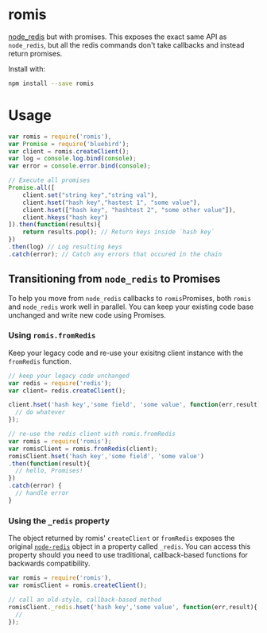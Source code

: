 romis
=====

[node_redis](https://github.com/mranney/node_redis) but with promises. This
exposes the exact same API as `node_redis`, but all the redis commands don't
take callbacks and instead return promises.

Install with:
``` bash
npm install --save romis
```

Usage
=====

```javascript
var romis = require('romis'),
var Promise = require('bluebird');
var client = romis.createClient();
var log = console.log.bind(console);
var error = console.error.bind(console);

// Execute all promises
Promise.all([
    client.set("string key","string val"),
    client.hset("hash key","hastest 1", "some value"),
    client.hset(["hash key", "hashtest 2", "some other value"]),
    client.hkeys("hash key")
]).then(function(results){
    return results.pop(); // Return keys inside `hash key`
})
.then(log) // Log resulting keys
.catch(error); // Catch any errors that occured in the chain
```

## Transitioning from `node_redis` to Promises

To help you move from `node_redis` callbacks to `romis`Promises, both `romis` and `node_redis` work well in parallel. You can keep your existing code base unchanged and write new code using Promises.


### Using `romis.fromRedis`

Keep your legacy code and re-use your exisitng client instance with the `fromRedis` function.

```javascript
// keep your legacy code unchanged
var redis = require('redis');
var client= redis.createClient();

client.hset('hash key','some field', 'some value', function(err,result){
  // do whatever
});

// re-use the redis client with romis.fromRedis
var romis = require('romis');
var romisClient = romis.fromRedis(client);
romisClient.hset('hash key','some field', 'some value')
.then(function(result){
  // hello, Promises!
})
.catch(error) {
  // handle error
}
```

### Using the `_redis` property

The object returned by romis' `createClient` or `fromRedis` exposes the original [`node-redis`](https://github.com/mranney/node_redis) object in a property called `_redis`. You can access this property should you need to use traditional, callback-based functions for backwards compatibility.

```javascript
var romis = require('romis'),
var romisClient = romis.createClient();

// call an old-style, callback-based method
romisClient._redis.hset('hash key','some value', function(err,result){
  //
});
```
